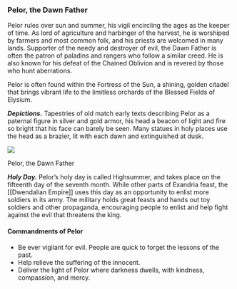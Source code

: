 ### Pelor, the Dawn Father

Pelor rules over sun and summer, his vigil encircling the ages as the keeper of time. As lord of agriculture and harbinger of the harvest, he is worshiped by farmers and most common folk, and his priests are welcomed in many lands. Supporter of the needy and destroyer of evil, the Dawn Father is often the patron of paladins and rangers who follow a similar creed. He is also known for his defeat of the Chained Oblivion and is revered by those who hunt aberrations.

Pelor is often found within the Fortress of the Sun, a shining, golden citadel that brings vibrant life to the limitless orchards of the Blessed Fields of Elysium.

**_Depictions._** Tapestries of old match early texts describing Pelor as a paternal figure in silver and gold armor, his head a beacon of light and fire so bright that his face can barely be seen. Many statues in holy places use the head as a brazier, lit with each dawn and extinguished at dusk.

[![](https://media.dndbeyond.com/compendium-images/egtw/yDOyqyOocErRgYJK/01-13.png)](https://media.dndbeyond.com/compendium-images/egtw/yDOyqyOocErRgYJK/01-13.png)

Pelor, the Dawn Father

**_Holy Day._** Pelor’s holy day is called Highsummer, and takes place on the fifteenth day of the seventh month. While other parts of Exandria feast, the [[Dwendalian Empire]] uses this day as an opportunity to enlist more soldiers in its army. The military holds great feasts and hands out toy soldiers and other propaganda, encouraging people to enlist and help fight against the evil that threatens the king.

#### Commandments of Pelor

-   Be ever vigilant for evil. People are quick to forget the lessons of the past.
-   Help relieve the suffering of the innocent.
-   Deliver the light of Pelor where darkness dwells, with kindness, compassion, and mercy.